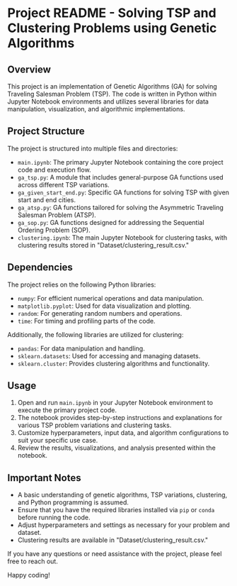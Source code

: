 # Project README - Solving TSP and Clustering Problems using Genetic Algorithms

## Overview

This project is an implementation of Genetic Algorithms (GA) for solving Traveling Salesman Problem (TSP). The code is written in Python within Jupyter Notebook environments and utilizes several libraries for data manipulation, visualization, and algorithmic implementations.

## Project Structure

The project is structured into multiple files and directories:

- `main.ipynb`: The primary Jupyter Notebook containing the core project code and execution flow.
- `ga_tsp.py`: A module that includes general-purpose GA functions used across different TSP variations.
- `ga_given_start_end.py`: Specific GA functions for solving TSP with given start and end cities.
- `ga_atsp.py`: GA functions tailored for solving the Asymmetric Traveling Salesman Problem (ATSP).
- `ga_sop.py`: GA functions designed for addressing the Sequential Ordering Problem (SOP).
- `clustering.ipynb`: The main Jupyter Notebook for clustering tasks, with clustering results stored in "Dataset/clustering_result.csv."

## Dependencies

The project relies on the following Python libraries:

- `numpy`: For efficient numerical operations and data manipulation.
- `matplotlib.pyplot`: Used for data visualization and plotting.
- `random`: For generating random numbers and operations.
- `time`: For timing and profiling parts of the code.

Additionally, the following libraries are utilized for clustering:

- `pandas`: For data manipulation and handling.
- `sklearn.datasets`: Used for accessing and managing datasets.
- `sklearn.cluster`: Provides clustering algorithms and functionality.

## Usage

1. Open and run `main.ipynb` in your Jupyter Notebook environment to execute the primary project code.
2. The notebook provides step-by-step instructions and explanations for various TSP problem variations and clustering tasks.
3. Customize hyperparameters, input data, and algorithm configurations to suit your specific use case.
4. Review the results, visualizations, and analysis presented within the notebook.

## Important Notes

- A basic understanding of genetic algorithms, TSP variations, clustering, and Python programming is assumed.
- Ensure that you have the required libraries installed via `pip` or `conda` before running the code.
- Adjust hyperparameters and settings as necessary for your problem and dataset.
- Clustering results are available in "Dataset/clustering_result.csv."

If you have any questions or need assistance with the project, please feel free to reach out.

Happy coding!

